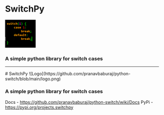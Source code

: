 # SwitchPy
![Logo](https://github.com/pranavbaburaj/python-switch/blob/main/logo.png)

### A simple python library for switch cases
<hr>
# SwitchPy
![Logo](https://github.com/pranavbaburaj/python-switch/blob/main/logo.png)

### A simple python library for switch cases
Docs - https://github.com/pranavbaburaj/python-switch/wiki/Docs
PyPi - https://pypi.org/projects.switchpy



